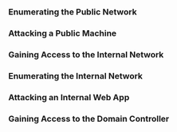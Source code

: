 ### Enumerating the Public Network

### Attacking a Public Machine

### Gaining Access to the Internal Network

### Enumerating the Internal Network

### Attacking an Internal Web App

### Gaining Access to the Domain Controller
